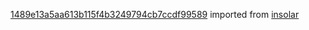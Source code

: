 [1489e13a5aa613b115f4b3249794cb7ccdf99589](https://github.com/insolar/insolar/commit/1489e13a5aa613b115f4b3249794cb7ccdf99589) imported from [insolar](https://github.com/insolar/insolar)
